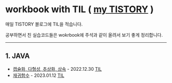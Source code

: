 # workbook with TIL ( [my TISTORY](https://ld-luee.tistory.com/) )

매일 TISTORY 블로그에 TIL을 적습니다.


공부하면서 친 실습코드들은 wokrbook에 주석과 같이 올려서 보기 좋게 정리합니다.

---


## 1. JAVA
- [캡슐화, 다형성, 추상화, 상속](https://github.com/mewluee/workbook/blob/main/interfaceExample/src/Main.java) - 2022.12.30 [TIL](https://ld-luee.tistory.com/15)
- [재귀함수](https://github.com/mewluee/workbook/blob/main/exercise/src/recursiveFunction/RecursiveFuctionExample.java) - 2023.01.12 [TIL](https://ld-luee.tistory.com/23)

